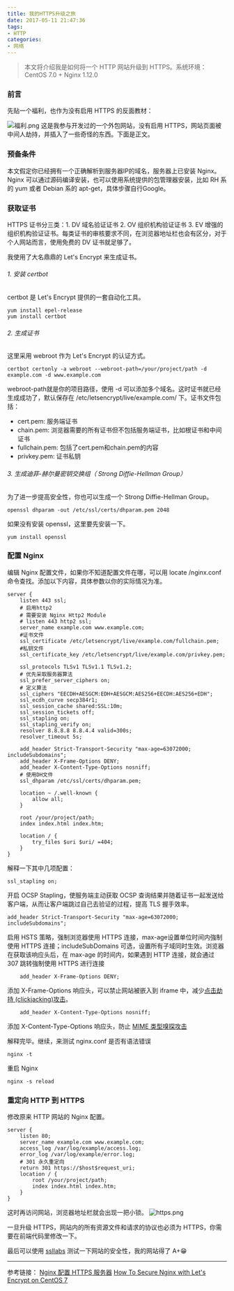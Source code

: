 ```yaml
---
title: 我的HTTPS升级之旅
date: 2017-05-11 21:47:36
tags:
- HTTP
categories:
- 网络
---
```

> 本文将介绍我是如何将一个 HTTP 网站升级到 HTTPS。系统环境：CentOS 7.0 + Nginx 1.12.0

### 前言
先贴一个福利，也作为没有启用 HTTPS 的反面教材：

![福利.png](http://upload-images.jianshu.io/upload_images/192464-fe05fdae9ecca705.png?imageMogr2/auto-orient/strip%7CimageView2/2/w/1240)
这是我参与开发过的一个外包网站，没有启用 HTTPS，网站页面被中间人劫持，并插入了一些奇怪的东西。下面是正文。

### 预备条件
本文假定你已经拥有一个正确解析到服务器IP的域名，服务器上已安装 Nginx。Nginx 可以通过源码编译安装，也可以使用系统提供的包管理器安装，比如 RH 系的 yum 或者 Debian 系的 apt-get，具体步骤自行Google。

### 获取证书
HTTPS 证书分三类：1. DV 域名验证证书 2. OV 组织机构验证证书 3. EV 增强的组织机构验证证书。每类证书的审核要求不同，在浏览器地址栏也会有区分，对于个人网站而言，使用免费的 DV 证书就足够了。

我使用了大名鼎鼎的 Let's Encrypt 来生成证书。
###### 1. 安装 certbot
certbot 是 Let's Encrypt 提供的一套自动化工具。 
```
yum install epel-release
yum install certbot
```
###### 2. 生成证书
这里采用 webroot 作为 Let's Encrypt 的认证方式。
```
certbot certonly -a webroot --webroot-path=/your/project/path -d example.com -d www.example.com
```
webroot-path就是你的项目路径，使用 -d 可以添加多个域名。这时证书就已经生成成功了，默认保存在 /etc/letsencrypt/live/example.com/ 下。证书文件包括：
- cert.pem: 服务端证书
- chain.pem: 浏览器需要的所有证书但不包括服务端证书，比如根证书和中间证书
- fullchain.pem: 包括了cert.pem和chain.pem的内容
- privkey.pem: 证书私钥

###### 3. 生成迪菲-赫尔曼密钥交换组（ Strong Diffie-Hellman Group）
为了进一步提高安全性，你也可以生成一个 Strong Diffie-Hellman Group。
```
openssl dhparam -out /etc/ssl/certs/dhparam.pem 2048
```
如果没有安装 openssl，这里要先安装一下。
```
yum install openssl
```


### 配置 Nginx
编辑 Nginx 配置文件，如果你不知道配置文件在哪，可以用 locate /nginx.conf 命令查找。添加以下内容，具体参数以你的实际情况为准。
```
server {
    listen 443 ssl;
    # 启用http2
    # 需要安装 Nginx Http2 Module
    # listen 443 http2 ssl;
    server_name example.com www.example.com;
    #证书文件
    ssl_certificate /etc/letsencrypt/live/example.com/fullchain.pem;
    #私钥文件
    ssl_certificate_key /etc/letsencrypt/live/example.com/privkey.pem;

    ssl_protocols TLSv1 TLSv1.1 TLSv1.2;
    # 优先采取服务器算法
    ssl_prefer_server_ciphers on;
    # 定义算法
    ssl_ciphers "EECDH+AESGCM:EDH+AESGCM:AES256+EECDH:AES256+EDH";
    ssl_ecdh_curve secp384r1;
    ssl_session_cache shared:SSL:10m;
    ssl_session_tickets off;
    ssl_stapling on;
    ssl_stapling_verify on;
    resolver 8.8.8.8 8.8.4.4 valid=300s;
    resolver_timeout 5s;
   
    add_header Strict-Transport-Security "max-age=63072000; includeSubdomains";
    add_header X-Frame-Options DENY;
    add_header X-Content-Type-Options nosniff;
    # 使用DH文件
    ssl_dhparam /etc/ssl/certs/dhparam.pem;

    location ~ /.well-known {
        allow all;
    }

    root /your/project/path;
    index index.html index.htm;

    location / {
        try_files $uri $uri/ =404;
    }
}
```
解释一下其中几项配置：
```
ssl_stapling on;
```
开启 OCSP Stapling，使服务端主动获取 OCSP 查询结果并随着证书一起发送给客户端，从而让客户端跳过自己去验证的过程，提高 TLS 握手效率。
```
add_header Strict-Transport-Security "max-age=63072000; includeSubdomains";
```
启用 HSTS 策略，强制浏览器使用 HTTPS 连接，max-age设置单位时间内強制使用 HTTPS 连接；includeSubDomains 可选，设置所有子域同时生效。浏览器在获取该响应头后，在 max-age 的时间内，如果遇到 HTTP 连接，就会通过 307 跳转強制使用 HTTPS 进行连接
```
    add_header X-Frame-Options DENY;
```
添加 X-Frame-Options 响应头，可以禁止网站被嵌入到 iframe 中，减少[点击劫持 (clickjacking)攻击](https://blogs.msdn.microsoft.com/ie/2009/01/27/ie8-security-part-vii-clickjacking-defenses/)。
```
    add_header X-Content-Type-Options nosniff;
```
添加 X-Content-Type-Options 响应头，防止 [MIME 类型嗅探攻击](https://developer.mozilla.org/en-US/docs/Web/HTTP/Basics_of_HTTP/MIME_types#MIME_sniffing)

解释完毕。继续，来测试 nginx.conf 是否有语法错误
```
nginx -t
```
重启 Nginx
```
nginx -s reload
```
### 重定向 HTTP 到 HTTPS
修改原来 HTTP 网站的 Nginx 配置。
```
server {
    listen 80;
    server_name example.com www.example.com;
    access_log /var/log/example/access.log;
    error_log /var/log/example/error.log;
    # 301 永久重定向
    return 301 https://$host$request_uri;
    location / {
        root /your/project/path;
        index index.html index.htm;
    }
}
```
这时再访问网站，浏览器地址栏就会出现一把小锁。
![https.png](http://upload-images.jianshu.io/upload_images/192464-ccfdb88512841554.png?imageMogr2/auto-orient/strip%7CimageView2/2/w/1240)

一旦升级 HTTPS，网站内的所有资源文件和请求的协议也必须为 HTTPS，你需要在前端代码里修改一下。

最后可以使用 [ssllabs](https://www.ssllabs.com/ssltest/analyze.html) 测试一下网站的安全性，我的网站得了 A+😁

---------
参考链接：
[Nginx 配置 HTTPS 服务器](https://aotu.io/notes/2016/08/16/nginx-https/)
[How To Secure Nginx with Let's Encrypt on CentOS 7](https://www.digitalocean.com/community/tutorials/how-to-secure-nginx-with-let-s-encrypt-on-centos-7)